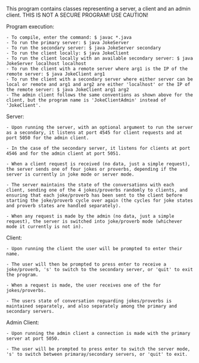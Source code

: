 This program contains classes representing a server, a client and an admin client. THIS IS NOT A SECURE PROGRAM! USE CAUTION!

Program execution:

	- To compile, enter the command: $ javac *.java
	- To run the primary server: $ java JokeServer
	- To run the secondary server: $ java JokeServer secondary
	- To run the client locally: $ java JokeClient
	- To run the client locally with an available secondary server: $ java JokeServer localhost localhost
	- To run the client with a remote server where arg1 is the IP of the remote server: $ java JokeClient arg1
	- To run the client with a secondary server where either server can be local or remote and arg1 and arg2 are either 'localhost' or the IP of the remote server: $ java JokeClient arg1 arg2
	- The admin client follows the same conventions as shown above for the client, but the program name is 'JokeClientAdmin' instead of 'JokeClient'.

Server:

	- Upon running the server, with an optional argument to run the server as a secondary, it listens at port 4545 for client requests and at port 5050 for the admin client.

	- In the case of the secondary server, it listens for clients at port 4546 and for the admin client at port 5051.

	- When a client request is received (no data, just a simple request), the server sends one of four jokes or proverbs, depending if the server is currently in joke mode or server mode.

	- The server maintains the state of the conversations with each client, sending one of the 4 jokes/proverbs randomly to clients, and ensuring that each joke/proverb has been sent to the client before starting the joke/proverb cycle over again (the cycles for joke states and proverb states are handled separately).

	- When any request is made by the admin (no data, just a simple request), the server is switched into joke/proverb mode (whichever mode it currently is not in).

Client:

	- Upon running the client the user will be prompted to enter their name. 

	- The user will then be prompted to press enter to receive a joke/proverb, 's' to switch to the secondary server, or 'quit' to exit the program.

	- When a request is made, the user receives one of the for jokes/proverbs.

	- The users state of conversation reguarding jokes/proverbs is maintained separately, and also separately among the primary and secondary servers.

Admin Client:

	- Upon running the admin client a connection is made with the primary server at port 5050.

	- The user will be prompted to press enter to switch the server mode, 's' to switch between primaray/secondary servers, or 'quit' to exit.
